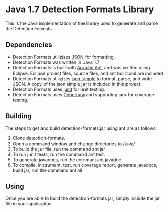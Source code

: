 # Java 1.7 Detection Formats Library

This is the Java implementation of the library used to generate and parse the Detection Formats.

Dependencies
------
* Detection Formats utilizizes [JSON](www.json.org) for formatting.
* Detection Formats was written in Java 1.7
* Detection Formats is built with [Apache Ant](http://ant.apache.org/), and was written using Eclipse.  Eclipse project files, source files, and ant build.xml are included
* Detection Formats utilizizes [json.simple](http://code.google.com/p/json-simple/) to format, parse, and write JSON.  A copy of the json.simple jar is included in this project.
* Detection Formats uses [junit](http://junit.org/) for unit testing.
* Detection Formats uses [Cobertura](http://cobertura.github.io/cobertura/) and supporting jars for coverage testing.

Building
------
The steps to get and build detection-formats.jar using ant are as follows:

1. Clone detection-formats.
2. Open a command window and change directories to /java/
3. To build the jar file, run the command ant jar
4. To run junit tests, run the command ant test.
5. To generate javadocs, run the commant ant javadoc
6. To compile, instrument, test, run coverage report, generate javadocs, build jar, run the command ant all

Using
-----
Once you are able to build the detection-formats jar, simply include the jar file in your application.
